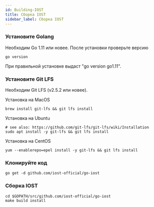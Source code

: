 ```yaml
---
id: Building-IOST
title: Сборка IOST
sidebar_label: Сборка IOST
---
```

### Установите Golang
Необходим Go 1.11 или новее.
После установки проверьте версию
```
go version
```
При правильной установке выдаст "go version go1.11".

### Установите Git LFS
Необходим Git LFS (v2.5.2 или новее).

Установка на MacOS
```
brew install git-lfs && git lfs install
```
Установка на Ubuntu
```
# see also: https://github.com/git-lfs/git-lfs/wiki/Installation
sudo apt install -y git-lfs && git lfs install
```

Установка на CentOS
```
yum --enablerepo=epel install -y git-lfs && git lfs install
```

### Клонируйте код

```
go get -d github.com/iost-official/go-iost
```

### Сборка IOST
```
cd $GOPATH/src/github.com/iost-official/go-iost
make build install
```
